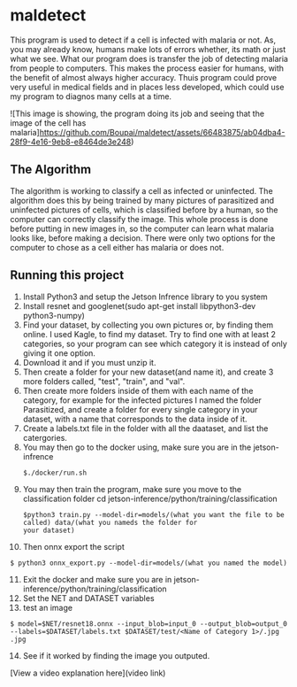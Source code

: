 # maldetect

  This program is used to detect if a cell is infected with malaria or not. As, you may already know, humans make lots of errors whether, its math or just what we see. What our program does is transfer the job of detecting malaria from people to computers. This makes the process easier for humans, with the benefit of almost always higher accuracy. Thuis program could prove very useful in medical fields and in places less developed, which could use my program to diagnos many cells at a time.

![This image is showing, the program doing its job and seeing that the image of the cell has malaria]https://github.com/Boupai/maldetect/assets/66483875/ab04dba4-28f9-4e16-9eb8-e8464de3e248)

## The Algorithm

The algorithm is working to classify a cell as infected or uninfected. The algorithm does this by being trained by many pictures of parasitized and uninfected pictures of cells, which is classified before by a human, so the computer can correctly classify the image. This whole process is done before putting in new images in, so the computer can learn what malaria looks like, before making a decision.  There were only two options for the computer to chose as a cell either has malaria or does not.

## Running this project

1. Install Python3 and setup the Jetson Infrence library to you system
2. Install resnet and googlenet(sudo apt-get install libpython3-dev python3-numpy)
3. Find your dataset, by collecting you own pictures or, by finding them online. I used Kagle, to find my dataset. Try to find one with at least 2 categories, so your program can see which category it is instead of only giving it one option.
4. Download it and if you must unzip it.
5. Then create a folder for your new dataset(and name it), and create 3 more folders called, "test", "train", and "val".
6. Then create more folders inside of them with each name of the category, for example for the infected pictures I named the folder Parasitized, and create a folder for every single category in your dataset, with a name that corresponds to the data inside of it.
7. Create a labels.txt file in the folder with all the daataset, and list the catergories.
8. You may then go to the docker using, make sure you are in the jetson-infrence
   ```
   $./docker/run.sh
   ```
9. You may then train the program, make sure you move to the classification folder cd jetson-inference/python/training/classification
    ```
   $python3 train.py --model-dir=models/(what you want the file to be called) data/(what you nameds the folder for 
   your dataset)
   ```
10. Then onnx export the script
   ```
   $ python3 onnx_export.py --model-dir=models/(what you named the model)
   ```
11. Exit the docker and make sure you are in jetson-inference/python/training/classification
12. Set the NET and DATASET variables
13. test an image
   ```
   $ model=$NET/resnet18.onnx --input_blob=input_0 --output_blob=output_0 --labels=$DATASET/labels.txt $DATASET/test/<Name of Category 1>/.jpg .jpg
   ```
14. See if it worked by finding the image you outputed.

[View a video explanation here](video link)
